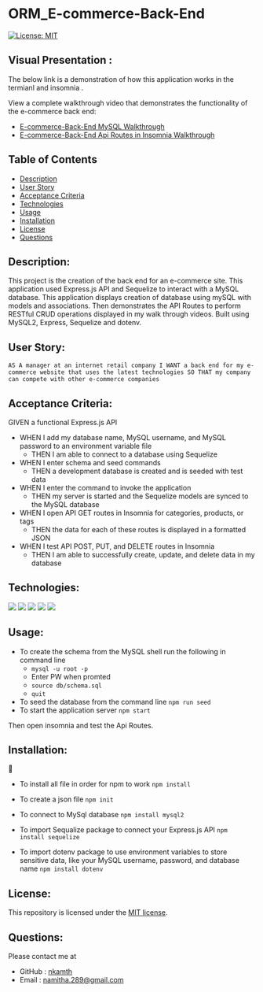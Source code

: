 # ORM_E-commerce-Back-End

[![License: MIT](https://img.shields.io/github/license/tiffany-brand/professional-README-generator?style=plastic)](./LICENSE)

## Visual Presentation :

The below link is a demonstration of how this application works in the termianl and insomnia .

View a complete walkthrough video that demonstrates the functionality of the e-commerce back end:

- [E-commerce-Back-End MySQL Walkthrough](https://drive.google.com/file/d/1XNz4Bu18z4N0HkOtwwwXMenJGrliugCq/view)
- [E-commerce-Back-End Api Routes in Insomnia Walkthrough](https://drive.google.com/file/d/1q_fSA8yQiEFZ2qDUajR5spSd5tFlQCne/view)

## Table of Contents

- [Description](#description)
- [User Story](#userStory)
- [Acceptance Criteria](#acceptance-criteria)
- [Technologies](#technologies)
- [Usage](#usage)
- [Installation](#installation)
- [License](#license)
- [Questions](#questions)

## Description:

This project is the creation of the back end for an e-commerce site. This application used Express.js API and Sequelize to interact with a MySQL database. This application displays creation of database using mySQL with models and associations. Then demonstrates the API Routes to perform RESTful CRUD operations displayed in my walk through videos.
Built using MySQL2, Express, Sequelize and dotenv.

## User Story:

`AS A manager at an internet retail company I WANT a back end for my e-commerce website that uses the latest technologies SO THAT my company can compete with other e-commerce companies`

## Acceptance Criteria:

GIVEN a functional Express.js API

- WHEN I add my database name, MySQL username, and MySQL password to an environment variable file
  - THEN I am able to connect to a database using Sequelize
- WHEN I enter schema and seed commands
  - THEN a development database is created and is seeded with test data
- WHEN I enter the command to invoke the application
  - THEN my server is started and the Sequelize models are synced to the MySQL database
- WHEN I open API GET routes in Insomnia for categories, products, or tags
  - THEN the data for each of these routes is displayed in a formatted JSON
- WHEN I test API POST, PUT, and DELETE routes in Insomnia
  - THEN I am able to successfully create, update, and delete data in my database

## Technologies:

<p>
 <img src="https://img.shields.io/badge/-MySQL2-red" />
<img src="https://img.shields.io/badge/-JavaScript-purple" />
<img src="https://img.shields.io/badge/-Sequalize-green" />
<img src="https://img.shields.io/badge/-express-grey" />
 <img src="https://img.shields.io/badge/-dotenv-red" />
 </p>

## Usage:

- To create the schema from the MySQL shell run the following in command line
  - `mysql -u root -p`
  - Enter PW when promted
  - `source db/schema.sql`
  - `quit`
- To seed the database from the command line
  `npm run seed`
- To start the application server
  `npm start`

Then open insomnia and test the Api Routes.

## Installation:

💾

- To install all file in order for npm to work
  `npm install`

- To create a json file
  `npm init`

- To connect to MySql database
  `npm install mysql2`

- To import Sequalize package to connect your Express.js API
  `npm install sequelize`

- To import dotenv package to use environment variables to store sensitive data, like your MySQL username, password, and database name
  `npm install dotenv`

## License:

This repository is licensed under the [MIT license](./LICENSE).

## Questions:

Please contact me at

- GitHub : [nkamth](https://github.com/nkamth)
- Email : [namitha.289@gmail.com](mailto:namitha.289@gmail.com)
